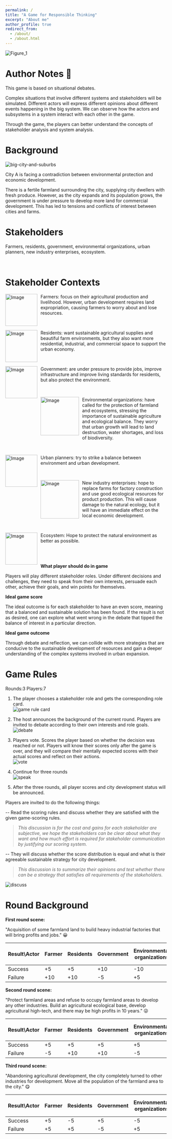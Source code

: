 ```yaml
---
permalink: /
title: "A Game for Responsible Thinking"
excerpt: "About me"
author_profile: true
redirect_from: 
  - /about/
  - /about.html
---
```




![Figure_1](/images/Figure_1.png)



Author Notes  📓
======
This game is based on situational debates.

Complex situations that involve different systems and stakeholders will be simulated. Different actors will express different opinions about different events happening in the big system. We can observe how the actors and subsystems in a system interact with each other in the game.

Through the game, the players can better understand the concepts of stakeholder analysis and system analysis.



Background
======
![big-city-and-suburbs](/images/pngtree-beautiful-big-city-and-suburbs-png-image_5933752.jpeg)

City A is facing a contradiction between environmental protection and economic development.

There is a fertile farmland surrounding the city, supplying city dwellers with fresh produce. However, as the city expands and its population grows, the government is under pressure to develop more land for commercial development. This has led to tensions and conflicts of interest between cities and farms.



Stakeholders
======

Farmers, residents, government, environmental organizations, urban planners, new industry enterprises, ecosystem.

<br>
  
Stakeholder Contexts
======

<div>
  <img src="/images/farmer.png" alt="Image" width="100px" style="float: left; margin-right: 10px;">
  <p>Farmers: focus on their agricultural production and livelihood. However, urban development requires land expropriation, causing farmers to worry about and lose resources.</p>
</div>
<br>
  
<div>
  <img src="/images/residents.jpeg" alt="Image" width="100px" style="float: left; margin-right: 10px;">
  <p>Residents: want sustainable agricultural supplies and beautiful farm environments, but they also want more residential, industrial, and commercial space to support the urban economy.</p>
</div>
<br>
  
<div>
  <img src="/images/govern.png" alt="Image" width="100px" style="float: left; margin-right: 10px;">
  <p>Government: are under pressure to provide jobs, improve infrastructure and improve living standards for residents, but also protect the environment.</p>
</div>
<br>
  
<div>
  <img src="/images/environ_group.jpeg" alt="Image" width="120px" style="float: left; margin-right: 10px;">
  <p>Environmental organizations: have called for the protection of farmland and ecosystems, stressing the importance of sustainable agriculture and ecological balance. They worry that urban growth will lead to land destruction, water shortages, and loss of biodiversity.</p>
</div>
<br>
  
<div>
  <img src="/images/urbanPlanner.jpeg" alt="Image" width="100px" style="float: left; margin-right: 10px;">
  <p>Urban planners: try to strike a balance between environment and urban development.</p>
</div>
<br>
  
<div>
  <img src="/images/factory.png" alt="Image" width="120px" style="float: left; margin-right: 10px;">
  <p>New industry enterprises: hope to replace farms for factory construction and use good ecological resources for product production. This will cause damage to the natural ecology, but it will have an immediate effect on the local economic development.</p>
</div>
<br>
  
<div>
  <img src="/images/ecosystem.png" alt="Image" width="100px" style="float: left; margin-right: 10px;">
  <p>Ecosystem: Hope to protect the natural environment as better as possible.</p>
</div>
<br>
<br>
  
    
    

**What player should do in game**


Players will play different stakeholder roles. Under different decisions and challenges, they need to speak from their own interests, persuade each other, achieve their goals, and win points for themselves. 


**Ideal game score**


The ideal outcome is for each stakeholder to have an even score, meaning that a balanced and sustainable solution has been found. If the result is not as desired, one can explore what went wrong in the debate that tipped the balance of interest in a particular direction.


**Ideal game outcome**


Through debate and reflection, we can collide with more strategies that are conducive to the sustainable development of resources and gain a deeper understanding of the complex systems involved in urban expansion.


Game Rules
======


Rounds:3 Players:7

1. The player chooses a stakeholder role and gets the corresponding role card. 
 <br> ![game rule card](/images/game%20rule%20card.jpg) <br> 
  
2. The host announces the background of the current round. Players are invited to debate according to their own interests and role goals. 
<br>  ![debate](/images/debate.png) <br>  
  
  
3. Players vote. Scores the player based on whether the decision was reached or not. Players will know their scores only after the game is over, and they will compare their mentally expected scores with their actual scores and reflect on their actions.
 <br> ![vote](/images/vote.png) <br>
  
  
4. Continue for three rounds 
 <br> ![speak](/images/spaek.jpeg) <br>  
  
  
5. After the three rounds, all player scores and city development status will be announced.
  

Players are invited to do the following things:

  --	 Read the scoring rules and discuss whether they are satisfied with the given game-scoring rules.
  
  >*This discussion is for the cost and gains for each stakeholder are subjective, we hope the stakeholders can be clear about what they want and how much effort is required for stakeholder communication by justifying our scoring system.*
  
    	 
       
  --	 They will discuss whether the score distribution is equal and what is their agreeable sustainable strategy for city development.
    
  >*This discussion is to summarize their opinions and test whether there can be a strategy that satisfies all requirements of the stakeholders.*
    
![discuss](/images/discuss.jpeg)
    


Round Background
======

**First round scene:**

"Acquisition of some farmland land to build heavy industrial factories that will bring profits and jobs." 😀


| Result\Actor  | Farmer | Residents  | Government | Environmental organizations  | Urban planners | New industry enterprises | Ecosystem |
| ------------- | ------------- | ------------- | ------------- | ------------- | ------------- | ------------- | ------------- |
| Success  | +5  | +5  | +10  | -10  | -5  | +10  | -10  |
| Failure  | +10  | +10  | -5  | +5  | +5  | -10  | +10  |
  
  
  
**Second round scene:**

"Protect farmland areas and refuse to occupy farmland areas to develop any other industries. Build an agricultural ecological base, develop agricultural high-tech, and there may be high profits in 10 years." 😜

| Result\Actor  | Farmer | Residents  | Government | Environmental organizations  | Urban planners | New industry enterprises | Ecosystem |
| ------------- | ------------- | ------------- | ------------- | ------------- | ------------- | ------------- | ------------- |
| Success  | +5  | +5  | +5  | +5  | +5  | -10  | +10  |
| Failure  | -5  | +10  | +10  | -5  | +5  | +10  | -5  |
  
  
  
**Third round scene:**

"Abandoning agricultural development, the city completely turned to other industries for development. Move all the population of the farmland area to the city." 😋

| Result\Actor  | Farmer | Residents  | Government | Environmental organizations  | Urban planners | New industry enterprises | Ecosystem |
| ------------- | ------------- | ------------- | ------------- | ------------- | ------------- | ------------- | ------------- |
| Success  | +5  | -5  | +5  | -5  | +5  | +10  | +10  |
| Failure  | +5  | +5  | -5  | +5  | +0  | -10  | +10  |
  
    
   
   
[^1]: Game Designers: Group 3
[^2]: All rights served.
